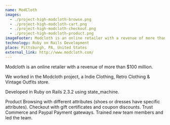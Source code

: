 ```yaml
---
name: ModCloth
images:
  - ./project-high-modcloth-browse.png
  - ./project-high-modcloth-cart.png
  - ./project-high-modcloth-checkout.png
  - ./project-high-modcloth-product.png
imageFooter: Modcloth is an online retailer with a revenue of more than $100 million
technology: Ruby on Rails Development
place: Pittsburgh, PA, United States
external_link: http://www.modcloth.com/
---
```

Modcloth is an online retailer with a revenue of more than $100 million.

We worked in the Modcloth project, a Indie Clothing, Retro Clothing & Vintage Outfits store.

Developed in Ruby on Rails 2.3.2 using state_machine.

Product Browsing with different attributes (shoes or dresses have specific attributes). Checkout with gift certificates and coupon discounts. Trust Commerce and Paypal Payment gateways. Trained new team members and led the team.

